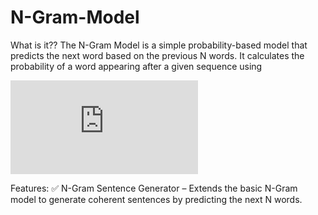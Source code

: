 # N-Gram-Model
What is it??
The N-Gram Model is a simple probability-based model that predicts the next word based on the previous N words. It calculates the probability of a word appearing after a given sequence using

![N-Gram Formula](https://latex.codecogs.com/png.latex?%5Ccolor%7Bred%7DP(w_n%20%7C%20w_%7Bn-1%7D,%20...,%20w_%7Bn-N+1%7D)%20=%20%5Cfrac%7BC(w_%7Bn-N+1%7D,%20...,%20w_n)%7D%7BC(w_%7Bn-N+1%7D,%20...,%20w_%7Bn-1%7D)%7D)


Features:
✅ N-Gram Sentence Generator – Extends the basic N-Gram model to generate coherent sentences by predicting the next N words.
